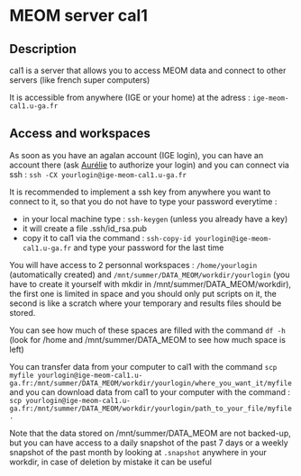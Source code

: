 # MEOM server cal1

## Description

cal1 is a server that allows you to access MEOM data and connect to other servers (like french super computers)

It is accessible from anywhere (IGE or your home) at the adress : ```ige-meom-cal1.u-ga.fr```

## Access and workspaces

As soon as you have an agalan account (IGE login), you can have an account there (ask [Aurélie](mailto:aurelie.albert@univ-grenoble-alpes.fr) to authorize your login) and you can connect via ssh : ```ssh -CX yourlogin@ige-meom-cal1.u-ga.fr```

It is recommended to implement a ssh key from anywhere you want to connect to it, so that you do not have to type your password everytime :
  - in your local machine type : ```ssh-keygen``` (unless you already have a key)
  - it will create a file .ssh/id_rsa.pub
  - copy it to cal1 via the command : ```ssh-copy-id yourlogin@ige-meom-cal1.u-ga.fr``` and type your password for the last time

You will have access to 2 personnal workspaces : ```/home/yourlogin``` (automatically created) and ```/mnt/summer/DATA_MEOM/workdir/yourlogin``` (you have to create it yourself with mkdir in /mnt/summer/DATA_MEOM/workdir), the first one is limited in space and you should only put scripts on it, the second is like a scratch where your temporary and results files should be stored.

You can see how much of these spaces are filled with the command ```df -h``` (look for /home and /mnt/summer/DATA_MEOM to see how much space is left)

You can transfer data from your computer to cal1 with the command ```scp myfile yourlogin@ige-meom-cal1.u-ga.fr:/mnt/summer/DATA_MEOM/workdir/yourlogin/where_you_want_it/myfile``` and you can download data from cal1 to your computer with the command : ```scp yourlogin@ige-meom-cal1.u-ga.fr:/mnt/summer/DATA_MEOM/workdir/yourlogin/path_to_your_file/myfile .```

Note that the data stored on /mnt/summer/DATA_MEOM are not backed-up, but you can have access to a daily snapshot of the past 7 days or a weekly snapshot of the past month by looking at ```.snapshot``` anywhere in your workdir, in case of deletion by mistake it can be useful
